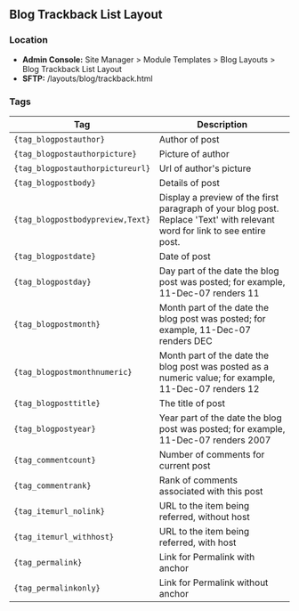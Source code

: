 ## Blog Trackback List Layout

### Location
* **Admin Console:** Site Manager > Module Templates > Blog Layouts > Blog Trackback List Layout
* **SFTP:** /layouts/blog/trackback.html

### Tags

Tag | Description
-------------- | -------------
`{tag_blogpostauthor}` | Author of post
`{tag_blogpostauthorpicture}` | Picture of author
`{tag_blogpostauthorpictureurl}` | Url of author's picture
`{tag_blogpostbody}` | Details of post
`{tag_blogpostbodypreview,Text}` | Display a preview of the first paragraph of your blog post. Replace 'Text' with relevant word for link to see entire post.
`{tag_blogpostdate}` | Date of post
`{tag_blogpostday}` | Day part of the date the blog post was posted; for example, 11-Dec-07 renders 11
`{tag_blogpostmonth}` | Month part of the date the blog post was posted; for example, 11-Dec-07 renders DEC
`{tag_blogpostmonthnumeric}` | Month part of the date the blog post was posted as a numeric value; for example, 11-Dec-07 renders 12
`{tag_blogposttitle}` | The title of post
`{tag_blogpostyear}` | Year part of the date the blog post was posted; for example, 11-Dec-07 renders 2007
`{tag_commentcount}` | Number of comments for current post
`{tag_commentrank}` | Rank of comments associated with this post
`{tag_itemurl_nolink}` | URL to the item being referred, without host
`{tag_itemurl_withhost}` | URL to the item being referred, with host
`{tag_permalink}` | Link for Permalink with anchor
`{tag_permalinkonly}` | Link for Permalink without anchor
